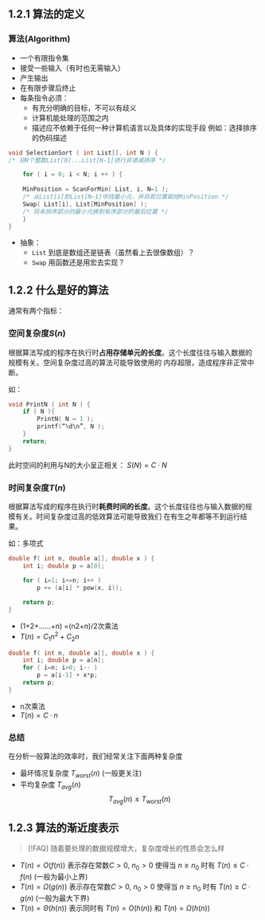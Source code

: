 ## 1.2.1 算法的定义

### 算法(Algorithm)

- 一个有限指令集
- 接受一些输入（有时也无需输入）
- 产生输出
- 在有限步骤后终止
- 每条指令必须：
	- 有充分明确的目标，不可以有歧义
	- 计算机能处理的范围之内
	- 描述应不依赖于任何一种计算机语言以及具体的实现手段
例如：选择排序的伪码描述
```c
void SelectionSort ( int List[], int N ) { 
/* 将N个整数List[0]...List[N-1]进行非递减排序 */ 

	for ( i = 0; i < N; i ++ ) { 
	
	MinPosition = ScanForMin( List, i, N–1 ); 
	/* 从List[i]到List[N–1]中找最小元，并将其位置赋给MinPosition */
	Swap( List[i], List[MinPosition] ); 
	/* 将未排序部分的最小元换到有序部分的最后位置 */ 
	} 
}
```

- 抽象：
	- `List` 到底是数组还是链表（虽然看上去很像数组）？
	- `Swap` 用函数还是用宏去实现？

## 1.2.2 什么是好的算法

通常有两个指标：

### 空间复杂度$S(n)$

根据算法写成的程序在执行时**占用存储单元的长度**。这个长度往往与输入数据的 规模有关。空间复杂度过高的算法可能导致使用的 内存超限，造成程序非正常中断。

如：
```c
void PrintN ( int N ) { 
	if ( N ){ 
		PrintN( N – 1 ); 
		printf(“%d\n”, N ); 
	} 
	return; 
}
```
此时空间的利用与N的大小呈正相关： $S(N) = C·N$

### 时间复杂度$T(n)$

根据算法写成的程序在执行时**耗费时间的长度**。这个长度往往也与输入数据的规 模有关。时间复杂度过高的低效算法可能导致我们 在有生之年都等不到运行结果。

如：多项式
```c
double f( int n, double a[], double x ) { 
	int i; double p = a[0]; 

	for ( i=1; i<=n; i++ ) 
		p += (a[i] * pow(x, i)); 
	
	return p; 
}
```
- (1+2+……+n) =(n2+n)/2次乘法
- $T(n) = C_1n^2+C_2n$

```c
double f( int n, double a[], double x ) { 
	int i; double p = a[n]; 
	for ( i=n; i>0; i-- ) 
		p = a[i-1] + x*p; 
	return p; 
}
```
- n次乘法
- $T(n) = C · n$

### 总结

在分析一般算法的效率时，我们经常关注下面两种复杂度
- 最坏情况复杂度 $T_{worst}( n )$ (一般更关注)
- 平均复杂度 $T_{avg}( n )$
$$T_{avg}( n ) \le T_{worst}( n )$$

## 1.2.3 算法的渐近度表示

> [!FAQ] 随着要处理的数据规模增大，复杂度增长的性质会怎么样

- $T( n ) = O(f( n ))$ 表示存在常数$C > 0$, $n_0>0$ 使得当 $n \ge n_0$ 时有 $T( n ) \le C·f( n )$ (一般为最小上界)
- $T( n ) = \Omega (g ( n ))$ 表示存在常数$C > 0$, $n_0>0$ 使得当 $n \ge n_0$ 时有 $T( n) \ge C·g ( n )$ (一般为最大下界)
- $T( n) = \Theta ( h ( n ))$ 表示同时有 $T( n ) = O( h ( n ))$ 和 $T( n) = \Omega ( h ( n ))$
